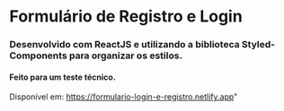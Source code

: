 # Formulário de Registro e Login
### Desenvolvido com ReactJS e utilizando a biblioteca Styled-Components para organizar os estilos.
#### Feito para um teste técnico.
Disponível em: https://formulario-login-e-registro.netlify.app"
